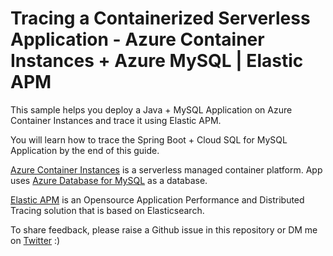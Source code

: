 # Tracing a Containerized Serverless Application - Azure Container Instances + Azure MySQL | Elastic APM

This sample helps you deploy a Java + MySQL Application on Azure Container Instances and trace it using Elastic APM.

You will learn how to trace the Spring Boot + Cloud SQL for MySQL Application by the end of this guide.

[Azure Container Instances](https://azure.microsoft.com/en-in/services/container-instances/) is a serverless managed container platform. App uses [Azure Database for MySQL](https://azure.microsoft.com/en-in/services/mysql/) as a database. 

[Elastic APM](https://elastic.co/apm) is an Opensource Application Performance and Distributed Tracing solution that is based on Elasticsearch. 

To share feedback, please raise a Github issue in this repository or DM me on [Twitter](https://twitter.com/aravindputrevu) :) 